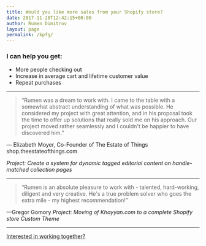```yaml
---
title: Would you like more sales from your Shopify store?
date: 2017-11-28T12:42:15+00:00
author: Rumen Dimitrov
layout: page
permalink: /kpfg/
---
```


<h3>I can help you get:</h3>
<ul>
	<li>More people checking out</li>
	<li>Increase in average cart and lifetime customer value</li>
	<li>Repeat purchases</li>
</ul>

<hr/>

<blockquote>“Rumen was a dream to work with. I came to the table with a somewhat abstract understanding of what was possible. He considered my project with great attention, and in his proposal took the time to offer up solutions that really sold me on his approach. Our project moved rather seamlessly and I couldn't be happier to have discovered him.”</blockquote>
— Elizabeth Moyer, 
Co-Founder of The Estate of Things
shop.theestateofthings.com

<em>Project: Create a system for dynamic tagged editorial content on handle-matched collection pages</em>

<hr/>

<blockquote>“Rumen is an absolute pleasure to work with - talented, hard-working, diligent and very creative. He's a true problem solver who goes the extra mile - my highest recommendation!”</blockquote>
—Gregor Gomory 
<em>Project: Moving of Khayyan.com to a complete Shopify store Custom Theme</em>

<hr/>

<a href="/contact/" class="button width--auto">Interested in working together?</a>